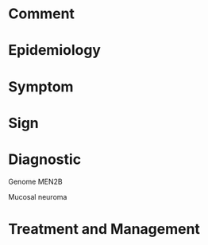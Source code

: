 # Comment

# Epidemiology

# Symptom

# Sign

# Diagnostic

Genome MEN2B

Mucosal neuroma

# Treatment and Management

